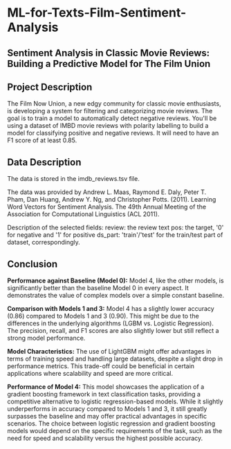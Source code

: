 # ML-for-Texts-Film-Sentiment-Analysis
## Sentiment Analysis in Classic Movie Reviews: Building a Predictive Model for The Film Union

## Project Description
The Film Now Union, a new edgy community for classic movie enthusiasts, is developing a system for filtering and categorizing movie reviews. The goal is to train a model to automatically detect negative reviews. You'll be using a dataset of IMBD movie reviews with polarity labelling to build a model for classifying positive and negative reviews. It will need to have an F1 score of at least 0.85.

## Data Description
The data is stored in the imdb_reviews.tsv file. 

The data was provided by Andrew L. Maas, Raymond E. Daly, Peter T. Pham, Dan Huang, Andrew Y. Ng, and Christopher Potts. (2011). Learning Word Vectors for Sentiment Analysis. The 49th Annual Meeting of the Association for Computational Linguistics (ACL 2011).

Description of the selected fields:
review: the review text
pos: the target, '0' for negative and '1' for positive
ds_part: 'train'/'test' for the train/test part of dataset, correspondingly.

## Conclusion

**Performance against Baseline (Model 0):** Model 4, like the other models, is significantly better than the baseline Model 0 in every aspect. It demonstrates the value of complex models over a simple constant baseline.

**Comparison with Models 1 and 3:** Model 4 has a slightly lower accuracy (0.86) compared to Models 1 and 3 (0.90). This might be due to the differences in the underlying algorithms (LGBM vs. Logistic Regression). The precision, recall, and F1 scores are also slightly lower but still reflect a strong model performance.

**Model Characteristics:** The use of LightGBM might offer advantages in terms of training speed and handling large datasets, despite a slight drop in performance metrics. This trade-off could be beneficial in certain applications where scalability and speed are more critical.

**Performance of Model 4:** This model showcases the application of a gradient boosting framework in text classification tasks, providing a competitive alternative to logistic regression-based models. While it slightly underperforms in accuracy compared to Models 1 and 3, it still greatly surpasses the baseline and may offer practical advantages in specific scenarios. The choice between logistic regression and gradient boosting models would depend on the specific requirements of the task, such as the need for speed and scalability versus the highest possible accuracy.
